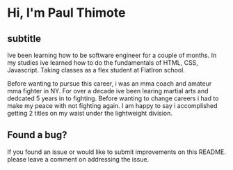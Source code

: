 # Hi, I'm Paul Thimote

## subtitle 
Ive been learning how to be software engineer for a couple of months. In my studies ive learned how to do the fundamentals of HTML, CSS, Javascript. Taking classes as a flex student at FlatIron school. 

Before wanting to pursue this career, i was an mma coach and amateur mma fighter in NY. For over a decade ive been learing martial arts and dedcated 5 years in to fighting. Before wanting to change careers i had to make my peace with not fighting again. I am happy to say i accomplished getting 2 titles on my waist under the lightweight division.

## Found a bug?
If you found an issue or would like to submit improvements on this README. please leave a comment on addressing the issue.

